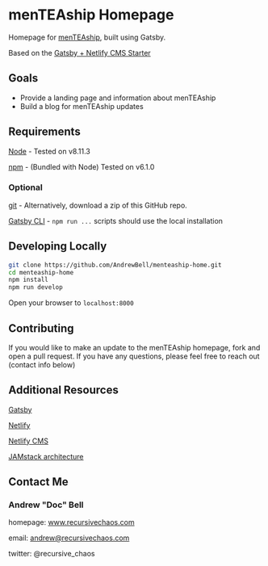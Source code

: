 # menTEAship Homepage

Homepage for [menTEAship](http://www.menteaship.com), built using Gatsby.

Based on the [Gatsby + Netlify CMS Starter](https://github.com/AustinGreen/gatsby-starter-netlify-cms)

## Goals

* Provide a landing page and information about menTEAship
* Build a blog for menTEAship updates

## Requirements

[Node](https://nodejs.org/en/download/) - Tested on v8.11.3

[npm](https://www.npmjs.com/package/npm) - (Bundled with Node) Tested on v6.1.0

### Optional 

[git](https://git-scm.com/downloads) - Alternatively, download a zip of this GitHub repo.

[Gatsby CLI](https://www.gatsbyjs.org/docs/) - `npm run ...` scripts should use the local installation

## Developing Locally

```bash
git clone https://github.com/AndrewBell/menteaship-home.git
cd menteaship-home
npm install
npm run develop
```

Open your browser to `localhost:8000`

## Contributing

If you would like to make an update to the menTEAship homepage, fork and open a pull request. If you have any questions, please feel free to reach out (contact info below)

## Additional Resources

[Gatsby](https://www.gatsbyjs.org/)

[Netlify](https://www.netlify.com)

[Netlify CMS](https://www.netlifycms.org)

[JAMstack architecture](https://jamstack.org)

## Contact Me

### Andrew "Doc" Bell ###

homepage: www.recursivechaos.com

email: andrew@recursivechaos.com

twitter: @recursive_chaos